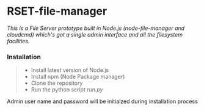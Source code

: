 # RSET-file-manager
_This is a File Server prototype built in Node.js (node-file-manager and cloudcmd) which's got a single admin interface and all the filesystem facilities._

### Installation
> * Install latest version of Node.js
> * Install npm (Node Package manager)
> * Clone the repository
> * Run the python script _run.py_

Admin user name and password will be initialzed during installation process
